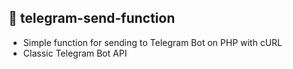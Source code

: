 ## 🚀 telegram-send-function
* Simple function for sending to Telegram Bot on PHP with cURL
* Classic Telegram Bot API
